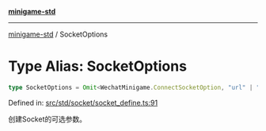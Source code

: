 [**minigame-std**](../README.md)

***

[minigame-std](../README.md) / SocketOptions

# Type Alias: SocketOptions

```ts
type SocketOptions = Omit<WechatMinigame.ConnectSocketOption, "url" | "complete" | "success" | "fail">;
```

Defined in: [src/std/socket/socket\_define.ts:91](https://github.com/JiangJie/minigame-std/blob/ff3594872b1efbdbc13aabe99588385e855b50dc/src/std/socket/socket_define.ts#L91)

创建Socket的可选参数。
